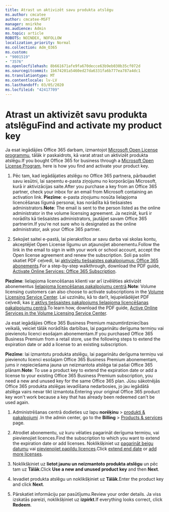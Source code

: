 ```yaml
---
title: Atrast un aktivizēt savu produkta atslēgu
ms.author: cmcatee
author: cmcatee-MSFT
manager: mnirkhe
ms.audience: Admin
ms.topic: article
ROBOTS: NOINDEX, NOFOLLOW
localization_priority: Normal
ms.collection: Adm_O365
ms.custom:
- "9001519"
- "3576"
ms.openlocfilehash: 8b661671afe9fa670decce63b9eb030b35cf072d
ms.sourcegitcommit: 1b674201a5460ed27da6331fa6b777ea787a4dc1
ms.translationtype: MT
ms.contentlocale: lv-LV
ms.lasthandoff: 03/05/2020
ms.locfileid: "42417709"
---
```

# <a name="find-and-activate-my-product-key"></a><span data-ttu-id="2ce0c-102">Atrast un aktivizēt savu produkta atslēgu</span><span class="sxs-lookup"><span data-stu-id="2ce0c-102">Find and activate my product key</span></span>

<span data-ttu-id="2ce0c-103">Ja esat iegādājies Office 365 darbam, izmantojot [Microsoft Open License programmu](https://go.microsoft.com/fwlink/p/?LinkID=613298), tālāk ir paskaidrots, kā varat atrast un aktivizēt produkta atslēgu.</span><span class="sxs-lookup"><span data-stu-id="2ce0c-103">If you bought Office 365 for business through a [Microsoft Open License Program](https://go.microsoft.com/fwlink/p/?LinkID=613298), here is how you find and activate your product key.</span></span>

1. <span data-ttu-id="2ce0c-104">Pēc tam, kad iegādājaties atslēgu no Office 365 partnera, pārbaudiet savu iesūtni, lai saņemtu e-pasta ziņojumu no korporācijas Microsoft, kurā ir aktivizācijas saite.</span><span class="sxs-lookup"><span data-stu-id="2ce0c-104">After you purchase a key from an Office 365 partner, check your inbox for an email from Microsoft containing an activation link.</span></span>  <span data-ttu-id="2ce0c-105">**Piezīme**: e-pasta ziņojumu nosūta lielapjoma licencēšanas līgumā personai, kas norādīta kā tiešsaistes administrators.</span><span class="sxs-lookup"><span data-stu-id="2ce0c-105">**Note**: The email is sent to the person listed as the online administrator in the volume licensing agreement.</span></span>  <span data-ttu-id="2ce0c-106">Ja nezināt, kurš ir norādīts kā tiešsaistes administrators, jautājiet savam Office 365 partnerim.</span><span class="sxs-lookup"><span data-stu-id="2ce0c-106">If you're not sure who is designated as the online administrator, ask your Office 365 partner.</span></span>

2. <span data-ttu-id="2ce0c-107">Sekojiet saitei e-pastā, lai pierakstītos ar savu darba vai skolas kontu, akceptējiet Open License līgumu un atjaunojiet abonementu.</span><span class="sxs-lookup"><span data-stu-id="2ce0c-107">Follow the link in the email to sign in with your work or school account, accept the Open license agreement and renew the subscription.</span></span>  <span data-ttu-id="2ce0c-108">Soli pa solim skatiet PDF ceļvedi, lai [aktivizētu tiešsaistes pakalpojumus: Office 365 abonements](https://go.microsoft.com/fwlink/p/?LinkId=618100).</span><span class="sxs-lookup"><span data-stu-id="2ce0c-108">For a step-by-step walkthrough, download the PDF guide, [Activate Online Services: Office 365 Subscription](https://go.microsoft.com/fwlink/p/?LinkId=618100).</span></span> 

<span data-ttu-id="2ce0c-109">**Piezīme**: lielapjoma licencēšanas klienti var arī izvēlēties aktivizēt abonementus [lielapjoma licencēšanas pakalpojumu centrā](https://go.microsoft.com/fwlink/p/?LinkID=282016).</span><span class="sxs-lookup"><span data-stu-id="2ce0c-109">**Note**: Volume licensing customers can also choose to activate subscriptions in the [Volume Licensing Service Center](https://go.microsoft.com/fwlink/p/?LinkID=282016).</span></span>  <span data-ttu-id="2ce0c-110">Lai uzzinātu, kā to darīt, lejupielādējiet PDF ceļvedi, kas [ir aktīvs tiešsaistes pakalpojums lielapjoma licencēšanas pakalpojumu centrā](https://go.microsoft.com/fwlink/p/?LinkId=618096).</span><span class="sxs-lookup"><span data-stu-id="2ce0c-110">To learn how, download the PDF guide, [Active Online Services in the Volume Licensing Service Center](https://go.microsoft.com/fwlink/p/?LinkId=618096).</span></span>

<span data-ttu-id="2ce0c-111">Ja esat iegādājies Office 365 Business Premium mazumtirdzniecības veikalā, veiciet tālāk norādītās darbības, lai pagarinātu derīguma termiņu vai pievienotu licenci esošajam abonementam.</span><span class="sxs-lookup"><span data-stu-id="2ce0c-111">If you purchased Office 365 Business Premium from a retail store, use the following steps to extend the expiration date or add a license to an existing subscription.</span></span>

<span data-ttu-id="2ce0c-112">**Piezīme**: lai izmantotu produkta atslēgu, lai pagarinātu derīguma termiņu vai pievienotu licenci esošajam Office 365 Business Premium abonementam, jums ir nepieciešama jauna un neizmantota atslēga tai pašai Office 365 plānam.</span><span class="sxs-lookup"><span data-stu-id="2ce0c-112">**Note**: To use a product key to extend the expiration date or add a license to your existing Office 365 Business Premium subscription, you need a new and unused key for the same Office 365 plan.</span></span>  <span data-ttu-id="2ce0c-113">Jūsu sākotnējās Office 365 produkta atslēgas ievadīšana nedarbosies, jo jau iegādātā atslēga vairs nevar tikt izmantota.</span><span class="sxs-lookup"><span data-stu-id="2ce0c-113">Entering your original Office 365 product key won't work because a key that has already been redeemed can't be used again.</span></span>

1. <span data-ttu-id="2ce0c-114">Administrēšanas centrā dodieties uz lapu **norēķinu** > [produkti & pakalpojumi](https://go.microsoft.com/fwlink/p/?linkid=842054) .</span><span class="sxs-lookup"><span data-stu-id="2ce0c-114">In the admin center, go to the **Billing** > [Products & services](https://go.microsoft.com/fwlink/p/?linkid=842054) page.</span></span>

2. <span data-ttu-id="2ce0c-115">Atrodiet abonementu, uz kuru vēlaties pagarināt derīguma termiņu, vai pievienojiet licences.</span><span class="sxs-lookup"><span data-stu-id="2ce0c-115">Find the subscription to which you want to extend the expiration date or add licenses.</span></span>  <span data-ttu-id="2ce0c-116">Noklikšķiniet uz [pagarināt beigu datumu](https://go.microsoft.com/fwlink/p/?linkid=842054) vai [pievienojiet papildu licences](https://go.microsoft.com/fwlink/p/?linkid=842054).</span><span class="sxs-lookup"><span data-stu-id="2ce0c-116">Click [extend end date](https://go.microsoft.com/fwlink/p/?linkid=842054) or [add more licenses](https://go.microsoft.com/fwlink/p/?linkid=842054).</span></span>

3. <span data-ttu-id="2ce0c-117">Noklikšķiniet uz **lietot jaunu un neizmantoto produkta atslēgu** un pēc tam uz **Tālāk**.</span><span class="sxs-lookup"><span data-stu-id="2ce0c-117">Click **Use a new and unused product key** and then **Next**.</span></span>

4. <span data-ttu-id="2ce0c-118">Ievadiet produkta atslēgu un noklikšķiniet uz **Tālāk**.</span><span class="sxs-lookup"><span data-stu-id="2ce0c-118">Enter the product key and click **Next**.</span></span>

5. <span data-ttu-id="2ce0c-119">Pārskatiet informāciju par pasūtījumu.</span><span class="sxs-lookup"><span data-stu-id="2ce0c-119">Review your order details.</span></span>  <span data-ttu-id="2ce0c-120">Ja viss izskatās pareizi, noklikšķiniet uz **izpirkt**.</span><span class="sxs-lookup"><span data-stu-id="2ce0c-120">If everything looks correct, click **Redeem**.</span></span>